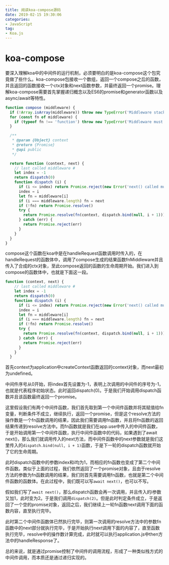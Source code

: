 ```yaml
---
title: 阅读koa-compose源码
date: 2019-02-15 19:30:06
categories:
- JavaScript
tag:
- Koa.js
---
```


# koa-compose

要深入理解koa中的中间件的运行机制，必须要明白的是koa-compose这个包究竟做了些什么。koa-compose包接收一个数组，返回一个compose之后的函数，并且返回的函数接收一个ctx对象和next函数参数，并最终返回一个promise。理解koa-compose需要首先掌握递归概念以及ES6的promise和generator函数以及async/await等特性。

```javascript
function compose (middleware) {
  if (!Array.isArray(middleware)) throw new TypeError('Middleware stack must be an array!')
  for (const fn of middleware) {
    if (typeof fn !== 'function') throw new TypeError('Middleware must be composed of functions!')
  }

  /**
   * @param {Object} context
   * @return {Promise}
   * @api public
   */

  return function (context, next) {
    // last called middleware #
    let index = -1
    return dispatch(0)
    function dispatch (i) {
      if (i <= index) return Promise.reject(new Error('next() called multiple times'))
      index = i
      let fn = middleware[i]
      if (i === middleware.length) fn = next
      if (!fn) return Promise.resolve()
      try {
        return Promise.resolve(fn(context, dispatch.bind(null, i + 1)));
      } catch (err) {
        return Promise.reject(err)
      }
    }
  }
}
```
compose这个函数在koa中是在handleRequest函数调用时传入的，在handleRequest的函数体中，调用了compose生成的结果函数fnMiddleware并且传入了合成的ctx对象，至此compose返回的函数的生命周期开始。我们进入到compose的函数体中，也就是下面这一段。

```javascript
function (context, next) {
    // last called middleware #
    let index = -1
    return dispatch(0)
    function dispatch (i) {
      if (i <= index) return Promise.reject(new Error('next() called multiple times'))
      index = i
      let fn = middleware[i]
      if (i === middleware.length) fn = next
      if (!fn) return Promise.resolve()
      try {
        return Promise.resolve(fn(context, dispatch.bind(null, i + 1)));
      } catch (err) {
        return Promise.reject(err)
      }
    }
  }
```
首先context为application中createContext函数返回的context对象，而next最初为undefined。

中间件序号从0开始，将index首先设置为-1，表明上次调用的中间件的序号为-1，也就是代表程序初始状态。此时返回dispatch(0)。于是我们开始调用dispatch函数并且该函数最终返回一个promise。

这里假设我们有两个中间件函数，我们首先取到第一个中间件函数并将其赋值给fn变量，判断条件不成立，继续执行，返回一个promise，但是这个resolve方法的操作数是一个fn函数调用的结果，因此我们需要调用fn函数，并且将fn函数的返回结果传递到resolve方法中。而fn函数就是我们在app.use中传入的中间件函数，于是开始调用第一个中间件函数，执行中间件函数中的代码，如果遇到了await next()，那么我们就调用传入的next方法，而中间件函数中的next参数就是我们这里传入的`dispatch.bind(null, i + 1)`函数，于是下一轮的dispatch函数就开始了它的生命周期。

此时dispatch函数中的参数index和i均为1，而相应的fn函数也变成了第二个中间件函数。类似于上面的过程，我们依然返回了一个promise对象，且由于resolve方法的参数为fn函数调用的结果，我们则首先需要调用fn函数，也就是第二个中间件函数的函数体。在此过程中，我们既可以写`await next()`，也可以不写。

假如我们写了`await next()`，那么dispatch函数会再一次调用，并且传入的i参数又加1，此时变为2。于是我们调用`dispatch(2)`。但是此时判定条件成立，于是返回了一个空的promise对象，返回之后，我们继续上一轮fn函数next调用下面的函数内容，直至执行完毕。

此时第二个中间件函数体已然执行完毕，则第一次调用的resolve方法中的参数fn函数中的next部分就执行完毕，于是开始执行next调用下面的内容了，直至函数执行完毕，resolve中的操作数计算完成，此时就可以执行application.js中then方法中的handleResponse了。

总的来说，就是通过promise控制了中间件的调用流程，形成了一种类似栈方式的中间件调用，而本质还是通过递归实现的。